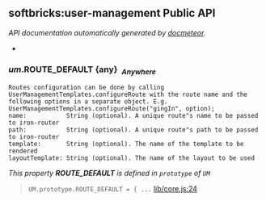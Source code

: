 ## softbricks:user-management Public API ##

_API documentation automatically generated by [docmeteor](https://github.com/raix/docmeteor)._

-

### <a name="UM.prototype.ROUTE_DEFAULT"></a>*um*.ROUTE_DEFAULT {any}&nbsp;&nbsp;<sub><i>Anywhere</i></sub> ###

```
Routes configuration can be done by calling UserManagementTemplates.configureRoute with the route name and the
following options in a separate object. E.g. UserManagementTemplates.configureRoute("gingIn", option);
name:           String (optional). A unique route"s name to be passed to iron-router
path:           String (optional). A unique route"s path to be passed to iron-router
template:       String (optional). The name of the template to be rendered
layoutTemplate: String (optional). The name of the layout to be used
```
*This property __ROUTE_DEFAULT__ is defined in `prototype` of `UM`*

> ```UM.prototype.ROUTE_DEFAULT = { ...``` [lib/core.js:24](lib/core.js#L24)


